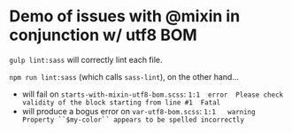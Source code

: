# Demo of issues with @mixin in conjunction w/ utf8 BOM

`gulp lint:sass` will correctly lint each file.

`npm run lint:sass` (which calls `sass-lint`), on the other hand...

- will fail on `starts-with-mixin-utf8-bom.scss`: `1:1  error  Please check validity of the block starting from line #1  Fatal`
- will produce a bogus error on `var-utf8-bom.scss`: `1:1   warning  Property ``$my-color`` appears to be spelled incorrectly`
